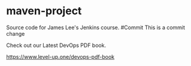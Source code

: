 # maven-project
Source code for James Lee's Jenkins course.
#Commit This is a commit change

Check out our Latest DevOps PDF book.

https://www.level-up.one/devops-pdf-book
